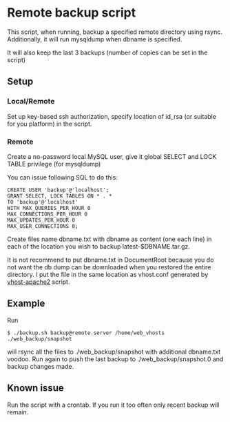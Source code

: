 
# Remote backup script

This script, when running, backup a specified remote directory using rsync.
Additionally, it will run mysqldump when dbname is specified.

It will also keep the last 3 backups (number of copies can be set in the script)


##  Setup

###  Local/Remote

Set up key-based ssh authorization, specify location of id_rsa (or suitable for you platform) in the script.

###  Remote

Create a no-password local MySQL user, give it global SELECT and LOCK TABLE privilege (for mysqldump)

You can issue following SQL to do this:

	CREATE USER 'backup'@'localhost';
	GRANT SELECT, LOCK TABLES ON * . *
	TO 'backup'@'localhost'
	WITH MAX_QUERIES_PER_HOUR 0
	MAX_CONNECTIONS_PER_HOUR 0
	MAX_UPDATES_PER_HOUR 0
	MAX_USER_CONNECTIONS 0;

Create files name dbname.txt with dbname as content (one each line) in each of the location you wish to backup latest-$DBNAME.tar.gz.

It is not recommend to put dbname.txt in DocumentRoot because you do not want the db dump can be downloaded when you restored the entire directory. I put the file in the same location as vhost.conf generated by [vhost-apache2](http://github.com/timdream/vhost-apache2) script.

## Example

Run

	$ ./backup.sh backup@remote.server /home/web_vhosts ./web_backup/snapshot

will rsync all the files to ./web_backup/snapshot with additional dbname.txt voodoo. Run again to push the last backup to ./web_backup/snapshot.0 and backup changes made.

## Known issue

Run the script with a crontab. If you run it too often only recent backup will remain.
 
